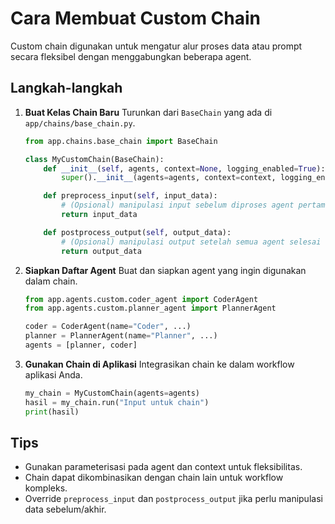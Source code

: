 # Cara Membuat Custom Chain

Custom chain digunakan untuk mengatur alur proses data atau prompt secara fleksibel dengan menggabungkan beberapa agent.

## Langkah-langkah

1. **Buat Kelas Chain Baru**
   Turunkan dari `BaseChain` yang ada di `app/chains/base_chain.py`.

   ```python
   from app.chains.base_chain import BaseChain

   class MyCustomChain(BaseChain):
       def __init__(self, agents, context=None, logging_enabled=True):
           super().__init__(agents=agents, context=context, logging_enabled=logging_enabled)

       def preprocess_input(self, input_data):
           # (Opsional) manipulasi input sebelum diproses agent pertama
           return input_data

       def postprocess_output(self, output_data):
           # (Opsional) manipulasi output setelah semua agent selesai
           return output_data
   ```

2. **Siapkan Daftar Agent**
   Buat dan siapkan agent yang ingin digunakan dalam chain.

   ```python
   from app.agents.custom.coder_agent import CoderAgent
   from app.agents.custom.planner_agent import PlannerAgent

   coder = CoderAgent(name="Coder", ...)
   planner = PlannerAgent(name="Planner", ...)
   agents = [planner, coder]
   ```

3. **Gunakan Chain di Aplikasi**
   Integrasikan chain ke dalam workflow aplikasi Anda.

   ```python
   my_chain = MyCustomChain(agents=agents)
   hasil = my_chain.run("Input untuk chain")
   print(hasil)
   ```

## Tips

- Gunakan parameterisasi pada agent dan context untuk fleksibilitas.
- Chain dapat dikombinasikan dengan chain lain untuk workflow kompleks.
- Override `preprocess_input` dan `postprocess_output` jika perlu manipulasi data sebelum/akhir.
